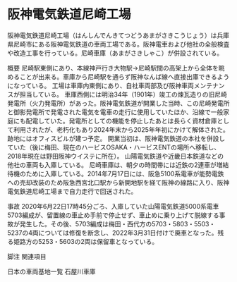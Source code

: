 # 阪神電気鉄道尼崎工場

阪神電気鉄道尼崎工場（はんしんでんきてつどうあまがさきこうじょう）は兵庫県尼崎市にある阪神電気鉄道の車両工場である。阪神電車および他社の全般検査や改造工事を行っている。尼崎車庫（あまがさきしゃこ）が併設されている。

概要
尼崎駅東側にあり、本線神戸行き大物駅→尼崎駅間の高架上から全体を眺めることが出来る。車庫から尼崎駅を通らず阪神なんば線へ直接出庫できるようになっている。
工場は車庫内東側にあり、自社車両部及び阪神車両メンテナンスが担当している。
車庫西側には明治34年（1901年）竣工の煉瓦造りの旧尼崎発電所（火力発電所）があった。阪神電気鉄道が開業した当時、この尼崎発電所と御影発電所で発電された電気を電車の走行に使用していたほか、沿線で一般家庭にも配電していた。発電所としての機能を停止したあとは長らく資材倉庫として利用されたが、老朽化もあり2024年末から2025年年初にかけて解体された。跡地にはオフィスビルが建つ予定。
開業当初は、阪神電気鉄道の本社を併設していた（後に梅田、現在のハービスOSAKA・ハービスENTの場所へ移転し、2018年現在は野田阪神ウイステに所在）。
山陽電気鉄道や近畿日本鉄道などの他社の車両も入庫している。 尼崎車庫は、朝夕の時間帯には近鉄の2連車が増結待機のために入庫している。2014年7月17日には、阪急5100系電車が能勢電鉄への売却改装のため阪急西宮北口駅から新開地駅を経て阪神の線路に入り、阪神電気鉄道尼崎工場まで自力走行で回送された。

事故
2020年6月22日17時45分ごろ、入庫していた山陽電気鉄道5000系電車5703編成が、留置線の車止め手前で停止せず、車止めに乗り上げて脱線する事故が発生した。その後、5703編成は梅田・西代方の5703・5803・5503・5237の4両については修復を断念し、2022年3月31日付けで廃車となった。残る姫路方の5253・5603の2両は保留車となっている。

脚注
関連項目

日本の車両基地一覧
石屋川車庫